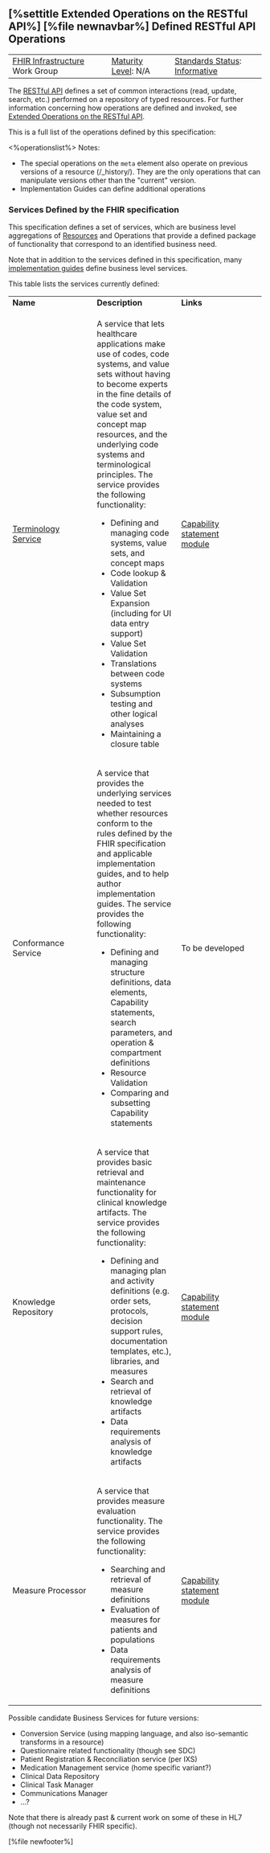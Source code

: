 \[%settitle Extended Operations on the RESTful API%\]
\[%file newnavbar%\]
<span id="base"></span>
Defined RESTful API Operations
------------------------------

|                                                                                        |                                               |                                                                                         |
|----------------------------------------------------------------------------------------|-----------------------------------------------|-----------------------------------------------------------------------------------------|
| [FHIR Infrastructure](http://www.hl7.org/Special/committees/fiwg/index.cfm) Work Group | [Maturity Level](versions.html#maturity): N/A | [Standards Status](versions.html#std-process): [Informative](versions.html#std-process) |

The [RESTful API](http.html) defines a set of common interactions (read, update, search, etc.) performed on a repository of typed resources. For further information concerning how operations are defined and invoked, see [Extended Operations on the RESTful API](operations.html).

This is a full list of the operations defined by this specification:

&lt;%operationslist%&gt;
Notes:

-   The special operations on the `meta` element also operate on previous versions of a resource (/\_history/). They are the only operations that can manipulate versions other than the "current" version.
-   Implementation Guides can define additional operations

### Services Defined by the FHIR specification

This specification defines a set of services, which are business level aggregations of [Resources](resourcelist.html) and Operations that provide a defined package of functionality that correspond to an identified business need.

Note that in addition to the services defined in this specification, many [implementation guides](http://fhir.org/implementation_guides) define business level services.

This table lists the services currently defined:

<table>
<colgroup>
<col width="33%" />
<col width="33%" />
<col width="33%" />
</colgroup>
<tbody>
<tr class="odd">
<td><strong>Name</strong></td>
<td><strong>Description</strong></td>
<td><strong>Links</strong></td>
</tr>
<tr class="even">
<td><a href="terminology-service.html">Terminology Service</a></td>
<td><p>A service that lets healthcare applications make use of codes, code systems, and value sets without having to become experts in the fine details of the code system, value set and concept map resources, and the underlying code systems and terminological principles. The service provides the following functionality:</p>
<ul>
<li>Defining and managing code systems, value sets, and concept maps</li>
<li>Code lookup &amp; Validation</li>
<li>Value Set Expansion (including for UI data entry support)</li>
<li>Value Set Validation</li>
<li>Translations between code systems</li>
<li>Subsumption testing and other logical analyses</li>
<li>Maintaining a closure table</li>
</ul></td>
<td><a href="capabilitystatement-terminology-server.html">Capability statement</a><br />
<a href="terminology-module.html">module</a></td>
</tr>
<tr class="odd">
<td>Conformance Service</td>
<td><p>A service that provides the underlying services needed to test whether resources conform to the rules defined by the FHIR specification and applicable implementation guides, and to help author implementation guides. The service provides the following functionality:</p>
<ul>
<li>Defining and managing structure definitions, data elements, Capability statements, search parameters, and operation &amp; compartment definitions</li>
<li>Resource Validation</li>
<li>Comparing and subsetting Capability statements</li>
</ul></td>
<td>To be developed</td>
</tr>
<tr class="even">
<td>Knowledge Repository</td>
<td><p>A service that provides basic retrieval and maintenance functionality for clinical knowledge artifacts. The service provides the following functionality:</p>
<ul>
<li>Defining and managing plan and activity definitions (e.g. order sets, protocols, decision support rules, documentation templates, etc.), libraries, and measures</li>
<li>Search and retrieval of knowledge artifacts</li>
<li>Data requirements analysis of knowledge artifacts</li>
</ul></td>
<td><a href="capabilitystatement-knowledge-repository.html">Capability statement</a><br />
<a href="clinicalreasoning-module.html">module</a></td>
</tr>
<tr class="odd">
<td>Measure Processor</td>
<td><p>A service that provides measure evaluation functionality. The service provides the following functionality:</p>
<ul>
<li>Searching and retrieval of measure definitions</li>
<li>Evaluation of measures for patients and populations</li>
<li>Data requirements analysis of measure definitions</li>
</ul></td>
<td><a href="capabilitystatement-measure-processor.html">Capability statement</a><br />
<a href="clinicalreasoning-module.html">module</a></td>
</tr>
</tbody>
</table>

Possible candidate Business Services for future versions:

-   Conversion Service (using mapping language, and also iso-semantic transforms in a resource)
-   Questionnaire related functionality (though see SDC)
-   Patient Registration & Reconciliation service (per IXS)
-   Medication Management service (home specific variant?)
-   Clinical Data Repository
-   Clinical Task Manager
-   Communications Manager
-   ...?

Note that there is already past & current work on some of these in HL7 (though not necessarily FHIR specific).

\[%file newfooter%\]
